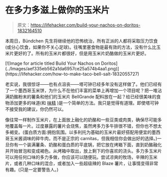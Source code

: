 # 在多力多滋上做你的玉米片

> 原文：<https://lifehacker.com/build-your-nachos-on-doritos-1832164510>

本周日，Bündchen 先生将继续他的恐怖统治，所有正派的人都将采取压力饮食(或分心饮食，如果你不关心足球)。往嘴里塞食物是最有效的方法，没有什么比玉米片更好的了。所有的玉米片都很好，但是用玉米片奶酪做的玉米片更好。



<aside data-commerce-source="inset" class="sc-16a0mhj-2 gAjHzr">[![Image for article titled Build Your Nachos on Doritos](../Images/aef335eb562a1da6957ce25a574b4aa1.png)](https://lifehacker.com/how-to-make-taco-bell-salt-1832055727)</aside>

老实说，我很惊讶——也有点沮丧——塔可钟已经多年没有这样做了。他们已经有了一个墨西哥玉米饼，为什么不在他们丰富的菜单上再增加一个项目呢？把一堆沾满奶酪粉末的薯条和他们的玉米片 BellGrande 配料放在一起？给已经很美味的食物添加更多的味道(和 [味精](https://skillet.lifehacker.com/put-msg-in-everything-you-cowards-1831721707) )是一个简单的方法。我只是觉得有道理。即使塔可钟不接受我的建议，你仍然可以。

像往常一样制作玉米片，在上面放上融化的奶酪和一些豆类或肉类，确保尽可能多地覆盖每一片。过度暴露的薯片会烧焦，虽然烤多力多牛排很不错，但你也不想太多褐变。(蛋白质方面:拥抱氛围。以多利托为基础的玉米片最好搭配用便宜的墨西哥玉米酱调味的碎牛肉，而不是正宗的 carnitas，但我相信你会做出好的选择。)一旦你有一个装满薯条、奶酪和蛋白质的平底锅，把它放在烤箱下面，直到奶酪融化并开始冒泡和变成褐色。从烤箱中取出，放上剩下的你喜欢的浇头。多力多玉米片可以用任何口味的多力多做，你应该可以随便玩。尝试凉爽的牧场，辛辣的玉米片，或者几种口味的混合，或者加入一些超级辣的 Blaze 薯片，让事情变得非常有趣。(只是一定要警告人。)